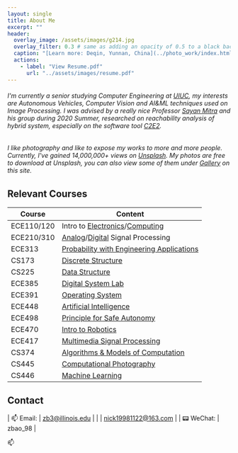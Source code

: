 ```yaml
---
layout: single
title: About Me
excerpt: ""
header:
  overlay_image: /assets/images/g214.jpg
  overlay_filter: 0.3 # same as adding an opacity of 0.5 to a black background
  caption: "[Learn more: Deqin, Yunnan, China](../photo_work/index.html)"
  actions:
    - label: "View Resume.pdf"
      url: "../assets/images/resume.pdf"
---
```


<head>
    <meta charset="utf-8">
    <style>
        .button1 {
            -webkit-transition-duration: 0.5s;
            transition-duration: 0.5s;
            padding: 8px 16px;
            text-align: center;
            background-color: rgba(150,150,150,0.3);
            color: black;
            border: 0px solid #4CAF50;
            border-radius:5px;
        }
        .button1:hover {
            background-color: rgba(255,255,255,0.5);
            color: white;
        }
    </style>
</head>

<!-- <button class="button1"> <a  href="#top_of_resume"> Resume </a> </button>
<button class="button1"> [PDF Version](../assets/images/resume.pdf) </button>

<div id="top_of_resume"> </div> -->

###### I'm currently a senior studying Computer Engineering at [UIUC](https://ece.illinois.edu/), my interests are Autonomous Vehicles, Computer Vision and AI&ML techniques used on Image Processing. I was advised by a really nice Professor [Sayan Mitra](https://mitras.ece.illinois.edu/) and his group during 2020 Summer, researched on reachability analysis of hybrid system, especially on the software tool [C2E2](http://publish.illinois.edu/c2e2-tool/).

###### I like photography and like to expose my works to more and more people. Currently, I've gained 14,000,000+ views on [Unsplash](https://unsplash.com/@nick19981122). My photos are free to download at Unsplash, you can also view some of them under [Gallery](../photo_work/index.html) on this site.

## Relevant Courses

| Course  | Content |
| ------------- | ------------- |
| ECE110/120 | Intro to [Electronics](https://ece.illinois.edu/academics/courses/profile/ECE110)/[Computing](https://ece.illinois.edu/academics/courses/profile/ECE120)  |
| ECE210/310 | [Analog](https://ece.illinois.edu/academics/courses/profile/ECE210)/[Digital](https://ece.illinois.edu/academics/courses/profile/ECE310) Signal Processing |
| ECE313 | [Probability with Engineering Applications](https://ece.illinois.edu/academics/courses/profile/ECE313) |
| CS173  | [Discrete Structure](https://cs.illinois.edu/courses/profile/CS173) |
| CS225  | [Data Structure](https://cs.illinois.edu/courses/profile/CS225) |
| ECE385 | [Digital System Lab](https://ece.illinois.edu/academics/courses/profile/ECE385) |
| ECE391 | [Operating System](https://ece.illinois.edu/academics/courses/profile/ECE391) |
| ECE448 | [Artificial Intelligence](https://ece.illinois.edu/academics/courses/profile/ECE448) |
| ECE498 | [Principle for Safe Autonomy](https://publish.illinois.edu/safe-autonomy/) |
| ECE470 | [Intro to Robotics](https://publish.illinois.edu/ece470-intro-robotics/syllabus/)
| ECE417 | [Multimedia Signal Processing](https://courses.engr.illinois.edu/ece417/fa2020/)
| CS374  | [Algorithms & Models of Computation](https://courses.engr.illinois.edu/cs374/fa2020/)
| CS445  | [Computational Photography](https://courses.engr.illinois.edu/cs445/fa2020/)
| CS446  | [Machine Learning](https://relate.cs.illinois.edu/course/CS446-fa20/)


## Contact

| :mailbox: Email:  | zb3@illinois.edu  |
|  | nick19981122@163.com  |
| :pager: WeChat: | zbao_98  |

:mailbox:






<!--
---
#### Education

---

**University of Illinois at Urbana-Champaign** - *Aug 2017 - May 2021*
<br>*- Champaign, IL*
<br>Bachelor of Science in *Computer Engineering*	- GPA: 3.76 / 4.00


* Relevant Courseworks: Data Structure, Digital System Lab, Computer System & Programming, Probability with Engineering Application, Analog/Digital Signal Processing...

---
#### Experience

---

**Malu Innovation**																													- **Shanghai, China**

*Software Engieering Intern, R&D Department*																	- *June 2019 - July 2019*

* Extracting and processing data from warehouse database, optimizing warehouse storage location.
* Extracting and transforming laser scan data from Lidar into usable data.
* Assisting R&D department, communicating between colleagues.

**Prevail Optoelectronics Equipment Co.,LTD**													        	- **Hangzhou, China**

*Maintenance Assistant*																							   	 -  *July 2018 - August 2018*

* Inspect damaged outdoor trunk amplifier (used for TV signal transmission), replace out malfunctioning or burned chips, transistors and fuses.
* Using multimeter and frequency analyzer to examine the circuit board and signal functionality.
* Assisting maintenance team, recording repair histories.

---
#### Project

---


<button class="button1">
**[Stickman Badminton](https://github.com/bznick98/ECE385/tree/master/Final_Project)**
</button>
**Video Game based on FPGA programming** -
**Champaign, IL**

* Implementing the game in hardware, supporting multiplayer using two keyboards(USB & PS/2).
* Implementing game graphics in frame buffer, connecting with VGA monitor.
* Complex game logic and state machine.


<button class="button1">
**[Car-Industry Database File Reader](https://github.com/CrysisDeu/malu_intern/tree/master/EXCEL_PROJECT_NEW)**
</button>																				- **Shanghai, China**

* Utilize file I/O, data structure and STL in C++ to process data information from car-industry data file.
* Organize information(such as auto parts and daily operation information) in hash-maps, search data in short time.

---
#### Activities

---

**Champaign Photography Association**																	- *September 2017 - Present*

* Organized a photography exhibition at a local coffee shop.
* Worked as an authorized agent in the association, make room reservations for activities.
* Developed a [time-lapse video](https://www.youtube.com/watch?v=D7_J1bN1dOU) with other members in the organization.

---
#### Skills

---

* C++, C, SystemVerilog, LC-3, MATLAB, Ubuntu, jekyll, Markdown, Arduino, Adobe Lightroom, Final Cut Pro, <button class="button1">[Photography](photo_work.html)</button> -->
